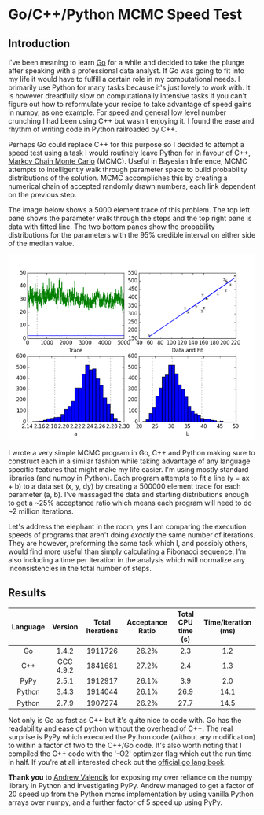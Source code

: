 Go/C++/Python MCMC Speed Test
=============================

Introduction
------------

I've been meaning to learn [Go](http://golang.org/) for a while and decided to take the plunge after speaking with a professional data analyst.
If Go was going to fit into my life it would have to fulfill a certain role in my computational needs.
I primarily use Python for many tasks because it's just lovely to work with.
It is however dreadfully slow on computationally intensive tasks if you can't figure out how to reformulate your recipe to take advantage of speed gains in numpy, as one example.
For speed and general low level number crunching I had been using C++ but wasn't enjoying it.
I found the ease and rhythm of writing code in Python railroaded by C++.

Perhaps Go could replace C++ for this purpose so I decided to attempt a speed test using a task I would routinely leave Python for in favour of C++, [Markov Chain Monte Carlo](https://en.wikipedia.org/wiki/Markov_chain_Monte_Carlo) (MCMC).
Useful in Bayesian Inference, MCMC attempts to intelligently walk through parameter space to build probability distributions of the solution.
MCMC accomplishes this by creating a numerical chain of accepted randomly drawn numbers, each link dependent on the previous step.

The image below shows a 5000 element trace of this problem.
The top left pane shows the parameter walk through the steps and the top right pane is data with fitted line.
The two bottom panes show the probability distributions for the parameters with the 95% credible interval on either side of the median value.

![Sample 5000 element trace](mcmc_sample.png)

I wrote a very simple MCMC program in Go, C++ and Python making sure to construct each in a similar fashion while taking advantage of any language specific features that might make my life easier.
I'm using mostly standard libraries (and numpy in Python).
Each program attempts to fit a line (y = ax + b) to a data set (x, y, dy) by creating a 500000 element trace for each parameter (a, b).
I've massaged the data and starting distributions enough to get a ~25% acceptance ratio which means each program will need to do ~2 million iterations.

Let's address the elephant in the room, yes I am comparing the execution speeds of programs that aren't doing _exactly_ the same number of iterations.
They are however, preforming the same task which I, and possibly others, would find more useful than simply calculating a Fibonacci sequence.
I'm also including a time per iteration in the analysis which will normalize any inconsistencies in the total number of steps.

Results
-------

| Language | Version | Total Iterations | Acceptance Ratio | Total CPU time (s) | Time/Iteration (ms) |
|:---:|:---:|:---:|:---:|:---:|:---:|
| Go | 1.4.2 | 1911726 | 26.2% | 2.3 | 1.2 |
| C++ | GCC 4.9.2 | 1841681 | 27.2% | 2.4 | 1.3 |
| PyPy | 2.5.1 | 1912917 | 26.1% | 3.9 | 2.0 |
| Python | 3.4.3 | 1914044 | 26.1% | 26.9 | 14.1 |
| Python | 2.7.9 | 1907274 | 26.2% | 27.7 | 14.5 |

Not only is Go as fast as C++ but it's quite nice to code with.
Go has the readability and ease of python without the overhead of C++.
The real surprise is PyPy which executed the Python code (without any modification) to within a factor of two to the C++/Go code.
It's also worth noting that I compiled the C++ code with the '-O2' optimizer flag which cut the run time in half.
If you're at all interested check out the [official go lang book](http://www.golang-book.com).

__Thank you__ to [Andrew Valencik](https://github.com/valencik) for exposing my over reliance on the numpy library in Python and investigating PyPy.
Andrew managed to get a factor of 20 speed up from the Python mcmc implementation by using vanilla Python arrays over numpy, and a further factor of 5 speed up using PyPy.
